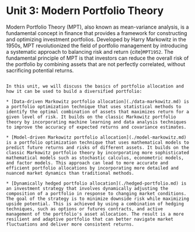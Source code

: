 # Unit 3: Modern Portfolio Theory
Modern Portfolio Theory (MPT), also known as mean-variance analysis, is a fundamental concept in finance that provides a framework for constructing and optimizing investment portfolios. Developed by Harry Markowitz in the 1950s, MPT revolutionized the field of portfolio management by introducing a systematic approach to balancing risk and return {cite}`MPT1952`. The fundamental principle of MPT is that investors can reduce the overall risk of the portfolio by combining assets that are not perfectly correlated, without sacrificing potential returns. 

```{topic} Portfolio Allocation Outline

In this unit, we will discuss the basics of portfolio allocation and how it can be used to build a diversified portfolio:

* [Data-driven Markowitz portfolio allocation](./data-markowitz.md) is a portfolio optimization technique that uses statistical methods to identify the optimal combination of assets that maximizes return for a given level of risk. It builds on the classic Markowitz portfolio theory by incorporating machine learning and data analysis techniques to improve the accuracy of expected returns and covariance estimates. 

* [Model-driven Markowitz portfolio allocation](./model-markowitz.md) is a portfolio optimization technique that uses mathematical models to predict future returns and risks of different assets. It builds on the classic Markowitz portfolio theory by incorporating more sophisticated mathematical models such as stochastic calculus, econometric models, and factor models. This approach can lead to more accurate and efficient portfolio allocations by incorporating more detailed and nuanced market dynamics than traditional methods.

* [Dynamically hedged portfolio allocation](./hedged-portfolio.md) is an investment strategy that involves dynamically adjusting the composition of a portfolio in response to changing market conditions. The goal of the strategy is to minimize downside risk while maximizing upside potential. This is achieved by using a combination of hedging techniques, such as options or futures contracts, and active management of the portfolio's asset allocation. The result is a more resilient and adaptive portfolio that can better navigate market fluctuations and deliver more consistent returns.

```


<!-- 




 -->

<!-- There are three primary financial instruments for wealth creation: equity (i.e., shares of stock), debt (i.e., bonds and mortgages), and derivatives. Each of these instruments has a unique risk-reward profile. However, they also share a common trait; at their core, they are just _structured relationships_ between a buyer and a seller. For example, fixed-income debt securities, e.g., Treasury Bills, Notes, and Bonds are just contracts, i.e., a relationship between a borrower and a lender. In the case of United States treasury debt instruments, the borrower is the U.S. government, and the lender is the investor; the government issues (i.e., sells) a bond to a lender (you) for some cash. Then over time, depending upon the stipulations of the debt instrument, the borrower pays back the lender in a specified way. 

Another type of higher-risk (but higher-reward) investment tool is called an option. Option contracts describe the _potential transfer_ of stock shares, e.g., `MSFT`, `AAPL` or `AMD` between a buyer and a seller. Options contracts are traded on exchanges throughout the world; the [Chicago Board Options Exchange](https://www.cboe.com) is the largest options exchange in the United States, responsible for approximately 33\% of the daily options trading volume in the United States (27 million contracts are traded each day in the United States). Worldwide, in 2021, about 33 billion options contracts were traded annually.

Futures contracts, much like options, are agreements between a buyer and a seller to buy (or sell) an asset on a specific date in the future. However, unlike options, futures contracts _require_ the buyer to purchase the underlying asset and the contract seller to sell the asset on a specific future date unless the contract holder's position is closed before the contract’s expiration date. Future contracts can control underlying assets, agricultural products, currencies, and equities.
Futures contracts are traded on an exchange; the most significant exchange on which futures contracts are sold is the [Chicago Board of Trade (CBOT)](https://www.cmegroup.com). Worldwide, in 2021, about 29 billion futures contracts were traded annually, with an approximately daily volume of 11 million contracts traded on the CBOE.  -->
<!-- 
At the end of this unit, students should be able to understand:
* [Fixed-income debt securities such United States Treasury Bills, Notes and Bonds](./bonds.md)
* [The basics of options contracts and how to price them](./contracts.md)
* [The basics of portfolio management using Modern Portfolio Theory](./markowitz.md)  -->
